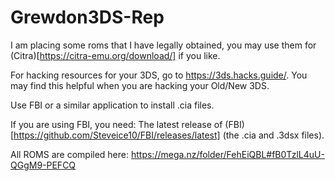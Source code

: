 # Grewdon3DS-Rep

I am placing some roms that I have legally obtained, you may use them for (Citra)[https://citra-emu.org/download/] if you like.

For hacking resources for your 3DS, go to https://3ds.hacks.guide/. You may find this helpful when you are hacking your Old/New 3DS.

Use FBI or a similar application to install .cia files.

If you are using FBI, you need:
The latest release of (FBI)[https://github.com/Steveice10/FBI/releases/latest] (the .cia and .3dsx files).

All ROMS are compiled here: https://mega.nz/folder/FehEiQBL#fB0TzlL4uU-QGgM9-PEFCQ
